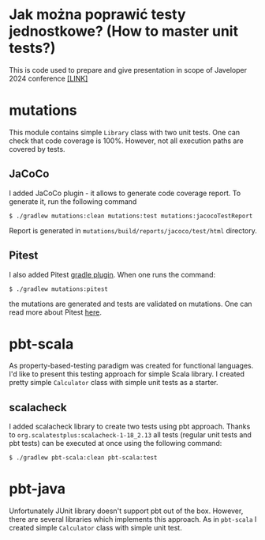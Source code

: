 # Jak można poprawić testy jednostkowe? (How to master unit tests?)

This is code used to prepare and give presentation in scope of Javeloper 2024 conference [[LINK]](https://javeloper.pl/)

# mutations

This module contains simple `Library` class with two unit tests. One can check that code coverage is 100%. However, not all execution paths are covered by tests.

## JaCoCo

I added JaCoCo plugin - it allows to generate code coverage report. To generate it, run the following command
```shell
$ ./gradlew mutations:clean mutations:test mutations:jacocoTestReport
```

Report is generated in `mutations/build/reports/jacoco/test/html` directory.

## Pitest

I also added Pitest [gradle plugin](https://gradle-pitest-plugin.solidsoft.info/). When one runs the command:
```shell
$ ./gradlew mutations:pitest
```

the mutations are generated and tests are validated on mutations. One can read more about Pitest [here](https://pitest.org/).

# pbt-scala

As property-based-testing paradigm was created for functional languages. I'd like to present this testing approach for simple Scala library. I created pretty simple `Calculator` class with simple unit tests as a starter.

## scalacheck

I added scalacheck library to create two tests using pbt approach. Thanks to `org.scalatestplus:scalacheck-1-18_2.13` all tests (regular unit tests and pbt tests) can be executed at once using the following command:
```shell
$ ./gradlew pbt-scala:clean pbt-scala:test
```

# pbt-java

Unfortunately JUnit library doesn't support pbt out of the box. However, there are several libraries which implements this approach. As in `pbt-scala` I created simple `Calculator` class with simple unit test.

